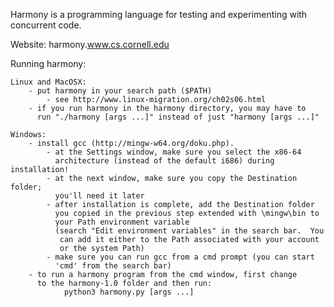 Harmony is a programming language for testing and experimenting with
concurrent code.

Website: harmony.www.cs.cornell.edu

Running harmony:

    Linux and MacOSX:
        - put harmony in your search path ($PATH)
            - see http://www.linux-migration.org/ch02s06.html
        - if you run harmony in the harmony directory, you may have to
          run "./harmony [args ...]" instead of just "harmony [args ...]"

    Windows:
        - install gcc (http://mingw-w64.org/doku.php).
            - at the Settings window, make sure you select the x86-64
              architecture (instead of the default i686) during installation!
            - at the next window, make sure you copy the Destination folder;
              you'll need it later
            - after installation is complete, add the Destination folder
              you copied in the previous step extended with \mingw\bin to
              your Path environment variable
              (search "Edit environment variables" in the search bar.  You
               can add it either to the Path associated with your account
               or the system Path)
            - make sure you can run gcc from a cmd prompt (you can start
              'cmd' from the search bar)
        - to run a harmony program from the cmd window, first change
          to the harmony-1.0 folder and then run:
                python3 harmony.py [args ...]
